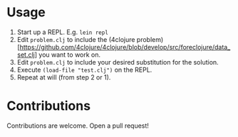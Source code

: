 # Usage

1. Start up a REPL. E.g. `lein repl`
1. Edit `problem.clj` to include the (4clojure problem)[https://github.com/4clojure/4clojure/blob/develop/src/foreclojure/data_set.clj] you want to work on.
2. Edit `problem.clj` to include your desired substitution for the solution.
3. Execute `(load-file "test.clj")` on the REPL.
4. Repeat at will (from step 2 or 1).

# Contributions

Contributions are welcome. Open a pull request!

